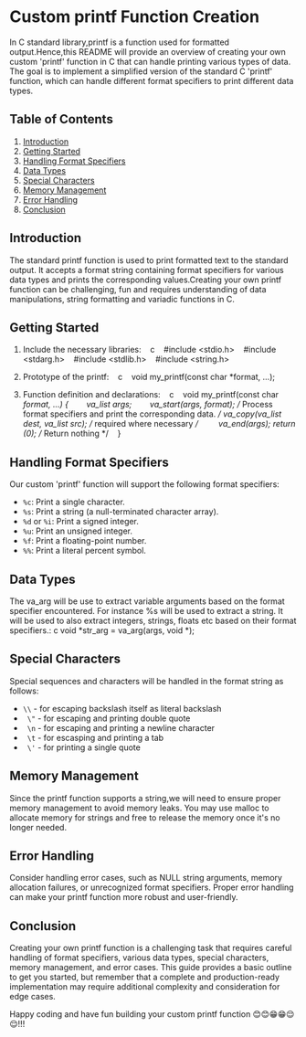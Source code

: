 # Custom printf Function Creation

In C standard library,printf is a function used for formatted output.Hence,this README will provide an overview of creating your own custom 'printf' function in C that can handle printing various types of data. The goal is to implement a simplified version of the standard C 'printf' function, which can handle different format specifiers to print different data types.


## Table of Contents
1. [Introduction](#introduction)
2. [Getting Started](#getting-started)
3. [Handling Format Specifiers](#handling-format-specifiers)
4. [Data Types](#data-types)
5. [Special Characters](#special-characters)
6. [Memory Management](#memory-management)
7. [Error Handling](#error-handling)
8. [Conclusion](#conclusion)

## Introduction
The standard printf function is used to print formatted text to the standard output. It accepts a format string containing format specifiers for various data types and prints the corresponding values.Creating your own printf function can be challenging, fun and requires understanding of data manipulations, string formatting and variadic functions in C.

## Getting Started
1. Include the necessary libraries:
   c
   #include <stdio.h>
   #include <stdarg.h>
   #include <stdlib.h>
   #include <string.h>

2. Prototype of the printf:
   c
   void my_printf(const char *format, ...);

3. Function definition and declarations:
   c
   void my_printf(const char *format, ...) {
       va_list args;
       va_start(args, format); /* Process format specifiers and print the corresponding data. */
       va_copy(va_list dest, va_list src); /* required where necessary */ 
       
       va_end(args);
       return (0); /* Return nothing */
   }

## Handling Format Specifiers
Our custom 'printf' function will support the following format specifiers:

- `%c`: Print a single character.
- `%s`: Print a string (a null-terminated character array).
- `%d` or `%i`: Print a signed integer.
- `%u`: Print an unsigned integer.
- `%f`: Print a floating-point number.
- `%%`: Print a literal percent symbol.

## Data Types
The va_arg will be use to extract variable arguments based on the format specifier encountered. For instance %s will be used to extract a string.
It will be used to also extract integers, strings, floats etc based on their format specifiers.:
c
void *str_arg = va_arg(args, void *);

## Special Characters
Special sequences and characters will be handled in the format string as follows:

- `\\` - for escaping backslash itself as  literal backslash
- ` \"` - for escaping and printing double quote
- ` \n` - for escaping and printing a newline character
- ` \t` - for escasping and printing a tab
- ` \'` - for printing a single quote

## Memory Management
Since the printf function supports a string,we will need to ensure proper memory management to avoid memory leaks. You may use malloc to allocate memory for strings and free to release the memory once it's no longer needed.

## Error Handling
Consider handling error cases, such as NULL string arguments, memory allocation failures, or unrecognized format specifiers. Proper error handling can make your printf function more robust and user-friendly.

## Conclusion
Creating your own printf function is a challenging task that requires careful handling of format specifiers, various data types, special characters, memory management, and error cases. This guide provides a basic outline to get you started, but remember that a complete and production-ready implementation may require additional complexity and consideration for edge cases.

Happy coding and have fun building your custom printf function 😊😊😁😁😌😌!!!
